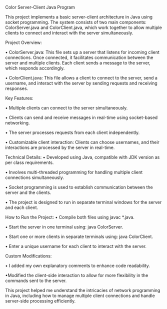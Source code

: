 Color Server-Client Java Program

This project implements a basic server-client architecture in Java using socket programming. The system consists of two main components: ColorServer.java and ColorClient.java, which work together to allow multiple clients to connect and interact with the server simultaneously.

Project Overview:

• ColorServer.java: This file sets up a server that listens for incoming client connections. Once connected, it facilitates communication between the server and multiple clients. Each client sends a message to the server, which responds accordingly.

• ColorClient.java: This file allows a client to connect to the server, send a username, and interact with the server by sending requests and receiving responses.

Key Features:

• Multiple clients can connect to the server simultaneously.

• Clients can send and receive messages in real-time using socket-based networking.

• The server processes requests from each client independently.

• Customizable client interaction: Clients can choose usernames, and their interactions are processed by the server in real-time.


Technical Details:
• Developed using Java, compatible with JDK version as per class requirements.

• Involves multi-threaded programming for handling multiple client connections simultaneously.

• Socket programming is used to establish communication between the server and the clients.

• The project is designed to run in separate terminal windows for the server and each client.


How to Run the Project:
• Compile both files using javac *.java.

• Start the server in one terminal using: java ColorServer.

• Start one or more clients in separate terminals using: java ColorClient.

• Enter a unique username for each client to interact with the server.


Custom Modifications:

• I added my own explanatory comments to enhance code readability.

•Modified the client-side interaction to allow for more flexibility in the commands sent to the server.


This project helped me understand the intricacies of network programming in Java, including how to manage multiple client connections and handle server-side processing efficiently.
